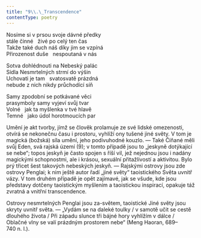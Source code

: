 ```yaml
---
title: "9\\.\_Transcendence"
contentType: poetry
---
```


<section>

Nosíme si v prsou svoje dávné předky  
stále činné   živé po celý ten čas  
Takže také duch náš díky jim se vzpíná  
Přirozenost duše   nespoutaná v nás

</section>

<section>

Sotva dohlédnouti na Nebeský palác  
Sídla Nesmrtelných strmí do výšin  
Uchovati je tam   svatosvatě prázdná  
nebude z nich nikdy průchodící síň

</section>

<section>

Samy zpodobní se potkávané věci  
prasymboly samy vyjeví svůj tvar  
Volné   jak ta myšlenka v tvé hlavě  
Temné   jako údol horotmoucích par

</section>


<section>

Umění je akt tvorby, jímž se člověk prolamuje ze své lidské omezenosti, otvírá se nekonečnu času i prostoru, vyhlíží ony tušené jiné světy. V tom je magická (božská) síla umění, jeho podivuhodné kouzlo. — Také Číňané měli svůj Eden, svá rajská území (9); v tomto případě jsou to „jeskyně dotýkající se nebe“; topos jeskyň je často spojen s říší vil, jež nejednou jsou i nadány magickými schopnostmi, ale i krásou, sexuální přitažlivostí a aktivitou. Bylo prý třicet šest takových nebeských jeskyň. — Rajskými ostrovy jsou zde ostrovy Penglai; k nim ještě autor řadí „jiné světy“ taoistického Světa uvnitř vázy. V tom druhém případě je opět zajímavé, jak se všude, kde jsou představy dotčeny taoistickým myšlením a taois­tickou inspirací, opakuje táž zvratná a vnitřní transcendence.

Ostrovy nesmrtelných Penglai jsou za-světem, taoistické Jiné světy jsou skryty uvnitř světa. — „Vydám se na daleké toulky / v samotě učit se cestě dlouhého života / Při západu slunce tři bájné hory vyhlížím v dálce / Oblačné vlny se valí prázdným prostorem nebe“ (Meng Haoran, 689–740 n. l.).

</section>
